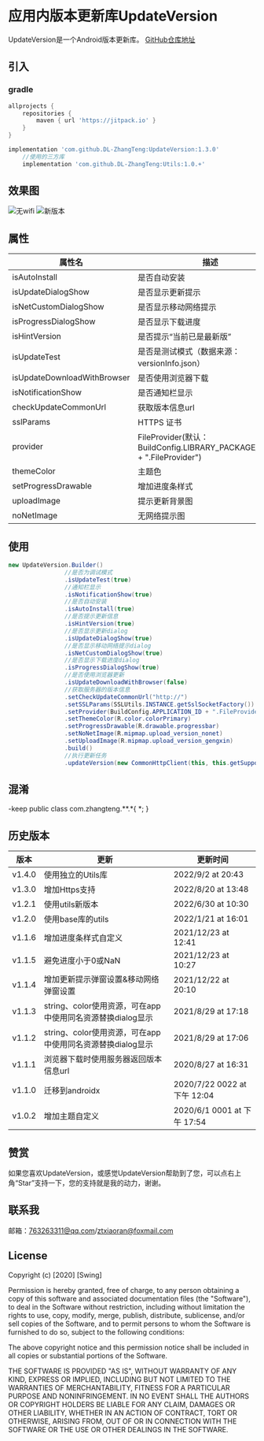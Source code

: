 # 应用内版本更新库UpdateVersion
UpdateVersion是一个Android版本更新库。
[GitHub仓库地址](https://github.com/DL-ZhangTeng/UpdateVersion)
## 引入
### gradle
```groovy
allprojects {
    repositories {
        maven { url 'https://jitpack.io' }
    }
}

implementation 'com.github.DL-ZhangTeng:UpdateVersion:1.3.0'
    //使用的三方库
    implementation 'com.github.DL-ZhangTeng:Utils:1.0.+'
```
## 效果图
![无wifi](https://img-blog.csdnimg.cn/20200807172122393.png?x-oss-process=image/watermark,type_ZmFuZ3poZW5naGVpdGk,shadow_10,text_aHR0cHM6Ly9ibG9nLmNzZG4ubmV0L2R1b2x1bzk=,size_16,color_FFFFFF,t_70)
![新版本](https://img-blog.csdnimg.cn/20200807172122399.png?x-oss-process=image/watermark,type_ZmFuZ3poZW5naGVpdGk,shadow_10,text_aHR0cHM6Ly9ibG9nLmNzZG4ubmV0L2R1b2x1bzk=,size_16,color_FFFFFF,t_70)

## 属性
属性名| 描述
--- | -----
isAutoInstall| 是否自动安装
isUpdateDialogShow| 是否显示更新提示
isNetCustomDialogShow| 是否显示移动网络提示
isProgressDialogShow| 是否显示下载进度
isHintVersion| 是否提示“当前已是最新版”
isUpdateTest| 是否是测试模式（数据来源：versionInfo.json）
isUpdateDownloadWithBrowser| 是否使用浏览器下载
isNotificationShow| 是否通知栏显示
checkUpdateCommonUrl| 获取版本信息url
sslParams| HTTPS 证书
provider| FileProvider(默认：BuildConfig.LIBRARY_PACKAGE_NAME + ".FileProvider")
themeColor| 主题色
setProgressDrawable| 增加进度条样式
uploadImage| 提示更新背景图
noNetImage| 无网络提示图
## 使用
```java
new UpdateVersion.Builder()
                //是否为调试模式
                .isUpdateTest(true)
                //通知栏显示
                .isNotificationShow(true)
                //是否自动安装
                .isAutoInstall(true)
                //是否提示更新信息
                .isHintVersion(true)
                //是否显示更新dialog
                .isUpdateDialogShow(true)
                //是否显示移动网络提示dialog
                .isNetCustomDialogShow(true)
                //是否显示下载进度dialog
                .isProgressDialogShow(true)
                //是否使用浏览器更新
                .isUpdateDownloadWithBrowser(false)
                //获取服务器的版本信息
                .setCheckUpdateCommonUrl("http://")
                .setSSLParams(SSLUtils.INSTANCE.getSslSocketFactory())
                .setProvider(BuildConfig.APPLICATION_ID + ".FileProvider")
                .setThemeColor(R.color.colorPrimary)
                .setProgressDrawable(R.drawable.progressbar)
                .setNoNetImage(R.mipmap.upload_version_nonet)
                .setUploadImage(R.mipmap.upload_version_gengxin)
                .build()
                //执行更新任务
                .updateVersion(new CommonHttpClient(this, this.getSupportFragmentManager()));
```

## 混淆
-keep public class com.zhangteng.**.*{ *; }
## 历史版本
版本| 更新| 更新时间
-------- | ----- | -----
v1.4.0| 使用独立的Utils库|2022/9/2 at 20:43
v1.3.0| 增加Https支持|2022/8/20 at 13:48
v1.2.1| 使用utils新版本|2022/6/30 at 10:30
v1.2.0| 使用base库的utils|2022/1/21 at 16:01
v1.1.6| 增加进度条样式自定义|2021/12/23 at 12:41
v1.1.5| 避免进度小于0或NaN|2021/12/23 at 10:27
v1.1.4| 增加更新提示弹窗设置&移动网络弹窗设置|2021/12/22 at 20:10
v1.1.3| string、color使用资源，可在app中使用同名资源替换dialog显示|2021/8/29 at 17:18
v1.1.2| string、color使用资源，可在app中使用同名资源替换dialog显示|2021/8/29 at 17:06
v1.1.1| 浏览器下载时使用服务器返回版本信息url|2020/8/27 at 16:31
v1.1.0| 迁移到androidx|2020/7/22 0022 at 下午 12:04
v1.0.2| 增加主题自定义| 2020/6/1 0001 at 下午 17:54

## 赞赏
如果您喜欢UpdateVersion，或感觉UpdateVersion帮助到了您，可以点右上角“Star”支持一下，您的支持就是我的动力，谢谢。

## 联系我
邮箱：763263311@qq.com/ztxiaoran@foxmail.com

## License
Copyright (c) [2020] [Swing]

Permission is hereby granted, free of charge, to any person obtaining a copy
of this software and associated documentation files (the "Software"), to deal
in the Software without restriction, including without limitation the rights
to use, copy, modify, merge, publish, distribute, sublicense, and/or sell
copies of the Software, and to permit persons to whom the Software is
furnished to do so, subject to the following conditions:

The above copyright notice and this permission notice shall be included in all
copies or substantial portions of the Software.

THE SOFTWARE IS PROVIDED "AS IS", WITHOUT WARRANTY OF ANY KIND, EXPRESS OR
IMPLIED, INCLUDING BUT NOT LIMITED TO THE WARRANTIES OF MERCHANTABILITY,
FITNESS FOR A PARTICULAR PURPOSE AND NONINFRINGEMENT. IN NO EVENT SHALL THE
AUTHORS OR COPYRIGHT HOLDERS BE LIABLE FOR ANY CLAIM, DAMAGES OR OTHER
LIABILITY, WHETHER IN AN ACTION OF CONTRACT, TORT OR OTHERWISE, ARISING FROM,
OUT OF OR IN CONNECTION WITH THE SOFTWARE OR THE USE OR OTHER DEALINGS IN THE
SOFTWARE.
